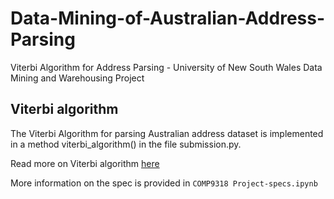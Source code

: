 # Data-Mining-of-Australian-Address-Parsing
Viterbi Algorithm for Address Parsing - University of New South Wales Data Mining and Warehousing Project

## Viterbi algorithm
The Viterbi Algorithm for parsing Australian address dataset is implemented in a method viterbi_algorithm() in the file submission.py.  

Read more on Viterbi algorithm [here](https://www.sciencedirect.com/topics/engineering/viterbi-algorithm)

More information on the spec is provided in `COMP9318 Project-specs.ipynb`

